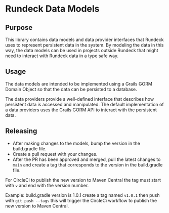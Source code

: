 # Rundeck Data Models

## Purpose

This library contains data models and data provider interfaces
that Rundeck uses to represent persistent data in the system.
By modeling the data in this way, the data models can be used in 
projects outside Rundeck that might need to interact with Rundeck data
in a type safe way.

## Usage

The data models are intended to be implemented using a Grails GORM Domain Object
so that the data can be persisted to a database.

The data providers provide a well-defined interface that describes how persistent
data is accessed and manipulated. The default implementation of a data providers
uses the Grails GORM API to interact with the persistent data.

## Releasing

* After making changes to the models, bump the version in the build.gradle file.
* Create a pull request with your changes.
* After the PR has been approved and merged,
pull the latest changes to `main` and create a tag
that corresponds to the version in the build.gradle file.

For CircleCi to publish the new version to Maven Central
the tag must start with `v` and end with the version number.

Example: build.gradle version is 1.0.1 create a tag named `v1.0.1`
then push with `git push --tags` this will trigger the CircleCi workflow
to publish the new version to Maven Central.